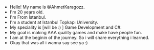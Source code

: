 - Hello! My name is @AhmetKaragozz.
- I'm 20 years old.
- I'm From İstanbul. 
- I'm a student at İstanbul Topkapı University.
- My speciality is [will be :) ] Game Development and C#.
- My goal is making AAA quality games and make have people fun.
- I am at the beginin of the journey. So i will share everything i learned. 
- Okay that was all i wanna say see ya :)
